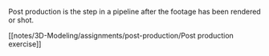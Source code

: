 Post production is the step in a pipeline after the footage has been rendered or shot. 

[[notes/3D-Modeling/assignments/post-production/Post production exercise]]